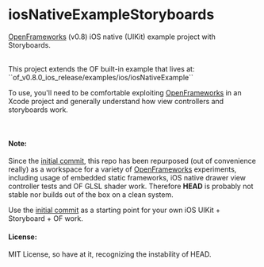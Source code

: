 iosNativeExampleStoryboards
===========================

[OpenFrameworks](http://www.openframeworks.cc) (v0.8) iOS native (UIKit) example project with Storyboards. 

<br>
This project extends the OF built-in example that lives at: ``of_v0.8.0_ios_release/examples/ios/iosNativeExample`` 

To use, you'll need to be comfortable exploiting [OpenFrameworks](http://www.openframeworks.cc) in an Xcode project and generally understand how view controllers and storyboards work.

<br>

#### Note:
Since the [initial commit](https://github.com/ruohoruotsi/iosNativeExampleStoryboards/commit/788187eef0b79d1df16ba72131394e3723cee249), this repo has been repurposed (out of convenience really) as a workspace for a variety of [OpenFrameworks](http://www.openframeworks.cc) experiments, including usage of embedded static frameworks, iOS native drawer view controller tests and OF GLSL shader work. Therefore **HEAD** is probably not stable nor builds out of the box on a clean system.

Use the  [initial commit](https://github.com/ruohoruotsi/iosNativeExampleStoryboards/commit/788187eef0b79d1df16ba72131394e3723cee249) as a starting point for your own iOS UIKit + Storyboard + OF work.


#### License: 
MIT License, so have at it, recognizing the instability of HEAD.